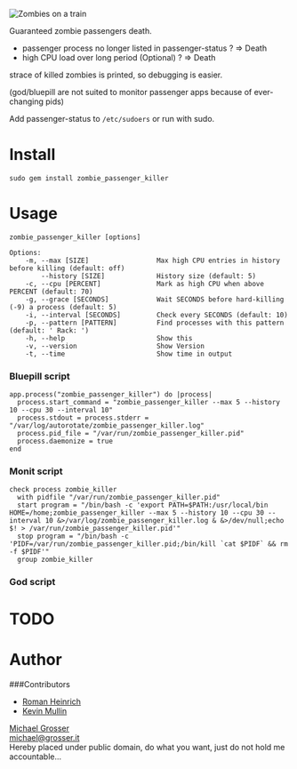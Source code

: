 ![Zombies on a train](http://dl.dropbox.com/u/2670385/Web/zombie.jpeg)

Guaranteed zombie passengers death.

 - passenger process no longer listed in passenger-status ? => Death
 - high CPU load over long period (Optional) ? => Death

strace of killed zombies is printed, so debugging is easier.

(god/bluepill are not suited to monitor passenger apps because of ever-changing pids)

Add passenger-status to `/etc/sudoers` or run with sudo.

Install
=======
    sudo gem install zombie_passenger_killer

Usage
=====

    zombie_passenger_killer [options]

    Options:
        -m, --max [SIZE]                 Max high CPU entries in history before killing (default: off)
            --history [SIZE]             History size (default: 5)
        -c, --cpu [PERCENT]              Mark as high CPU when above PERCENT (default: 70)
        -g, --grace [SECONDS]            Wait SECONDS before hard-killing (-9) a process (default: 5)
        -i, --interval [SECONDS]         Check every SECONDS (default: 10)
        -p, --pattern [PATTERN]          Find processes with this pattern (default: ' Rack: ')
        -h, --help                       Show this
        -v, --version                    Show Version
        -t, --time                       Show time in output


### Bluepill script

    app.process("zombie_passenger_killer") do |process|
      process.start_command = "zombie_passenger_killer --max 5 --history 10 --cpu 30 --interval 10"
      process.stdout = process.stderr = "/var/log/autorotate/zombie_passenger_killer.log"
      process.pid_file = "/var/run/zombie_passenger_killer.pid"
      process.daemonize = true
    end

### Monit script

    check process zombie_killer
      with pidfile "/var/run/zombie_passenger_killer.pid"
      start program = "/bin/bash -c 'export PATH=$PATH:/usr/local/bin HOME=/home;zombie_passenger_killer --max 5 --history 10 --cpu 30 --interval 10 &>/var/log/zombie_passenger_killer.log & &>/dev/null;echo $! > /var/run/zombie_passenger_killer.pid'"
      stop program = "/bin/bash -c 'PIDF=/var/run/zombie_passenger_killer.pid;/bin/kill `cat $PIDF` && rm -f $PIDF'"
      group zombie_killer

### God script

# TODO

Author
======

###Contributors
 - [Roman Heinrich](https://github.com/mindreframer)
 - [Kevin Mullin](https://github.com/kmullin)

[Michael Grosser](http://grosser.it)<br/>
michael@grosser.it<br/>
Hereby placed under public domain, do what you want, just do not hold me accountable...
